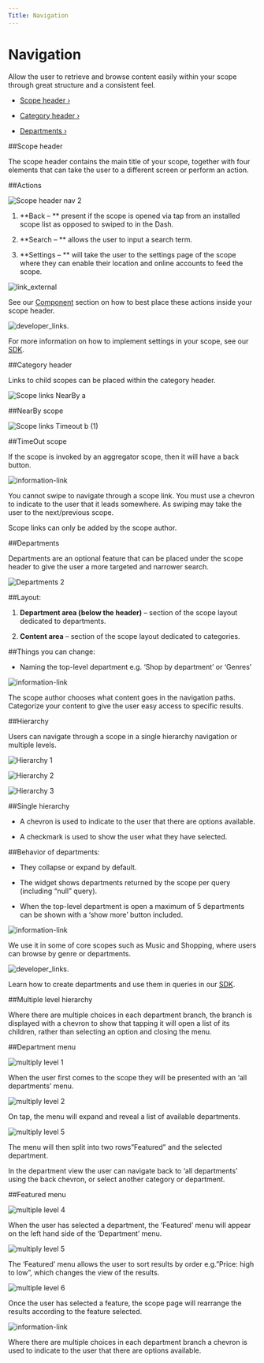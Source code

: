 ```yaml
---
Title: Navigation
---
```


# Navigation

Allow the user to retrieve and browse content easily within your scope through great structure and a consistent feel.


-  [Scope header ›](#scope-header)

-  [Category header ›](#category-header)

-  [Departments ›](#departments)


##Scope header


The scope header contains the main title of your scope, together with four elements that can take the user to a different screen or perform an action.


##Actions

![Scope header nav 2](https://assets.ubuntu.com/v1/4008e9d9-Scope-header-nav-2-1024x179.png)


1. **Back – ** present if the scope is opened via tap from an installed scope list as opposed to swiped to in the Dash.

2. **Search – ** allows the user to input a search term.

3. **Settings – ** will take the user to the settings page of the scope where they can enable their location and online accounts to feed the scope.


![link_external](https://assets.ubuntu.com/v1/9e8b37dd-link_external.png)


See our  [Component](components.md) section on how to best place these actions inside your scope header.


![developer_links.](https://assets.ubuntu.com/v1/0d9d7281-developer_links..png)


For more information on how to implement settings in your scope, see our  [SDK](../tutorials/adding-settings-to-your-scope.md).


##Category header


Links to child scopes can be placed within the category header.


![Scope links NearBy a](https://assets.ubuntu.com/v1/79432557-Scope-links-NearBy-a2-618x1024.png)

##NearBy scope


![Scope links Timeout b (1)](https://assets.ubuntu.com/v1/02a07bd1-Scope-links-Timeout-b-1-618x1024.png)

##TimeOut scope


If the scope is invoked by an aggregator scope, then it will have a back button.


![information-link](https://assets.ubuntu.com/v1/7024ba0f-information-link.png)


You cannot swipe to navigate through a scope link. You must use a chevron to indicate to the user that it leads somewhere. As swiping may take the user to the next/previous scope.


Scope links can only be added by the scope author.


##Departments


Departments are an optional feature that can be placed under the scope header to give the user a more targeted and narrower search.


![Departments 2](https://assets.ubuntu.com/v1/0f76e6d1-Departments-21-1024x751.png)


##Layout:


1. **Department area (below the header)** – section of the scope layout dedicated to departments.

2. **Content area** – section of the scope layout dedicated to categories.


##Things you can change:

- Naming the top-level department e.g. ‘Shop by department’ or ‘Genres’


![information-link](https://assets.ubuntu.com/v1/7024ba0f-information-link.png)


The scope author chooses what content goes in the navigation paths. Categorize your content to give the user easy access to specific results.


##Hierarchy


Users can navigate through a scope in a single hierarchy navigation or multiple levels.


![Hierarchy 1](https://assets.ubuntu.com/v1/3b0eb504-Hierarchy-13-618x1024.png)


![Hierarchy 2](https://assets.ubuntu.com/v1/6a4c92d1-Hierarchy-22-618x1024.png)


![Hierarchy 3](https://assets.ubuntu.com/v1/b3b11c0d-Hierarchy-32-618x1024.png)


##Single hierarchy


- A chevron is used to indicate to the user that there are options available.

- A checkmark is used to show the user what they have selected.


##Behavior of departments:


- They collapse or expand by default.

- The widget shows departments returned by the scope per query (including “null” query).

- When the top-level department is open a maximum of 5 departments can be shown with a ‘show more’ button included.


![information-link](https://assets.ubuntu.com/v1/7024ba0f-information-link.png)


We use it in some of core scopes such as Music and Shopping, where users can browse by genre or departments.


![developer_links.](https://assets.ubuntu.com/v1/0d9d7281-developer_links..png)


Learn how to create departments and use them in queries in our  [SDK](../tutorials/adding-departments-to-your-scope.md).


##Multiple level hierarchy


Where there are multiple choices in each department branch, the branch is displayed with a chevron to show that tapping it will open a list of its children, rather than selecting an option and closing the menu.


##Department menu


![multiply level 1](https://assets.ubuntu.com/v1/98605bd3-multiply-level-12-618x1024.png)


When the user first comes to the scope they will be presented with an ‘all departments’ menu.


![multiply level 2](https://assets.ubuntu.com/v1/726cf267-multiply-level-22-618x1024.png)


On tap, the menu will expand and reveal a list of available departments.


![multiply level 5](https://assets.ubuntu.com/v1/45d43336-multiply-level-51-618x1024.png)


The menu will then split into two rows”Featured” and the selected department.


In the department view the user can navigate back to ‘all departments’ using the back chevron, or select another category or department.


##Featured menu


![multiple level 4](https://assets.ubuntu.com/v1/e78d262c-multiple-level-41-618x1024.png)


When the user has selected a department, the ‘Featured’ menu will appear on the left hand side of the ‘Department’ menu.


![multiply level 5](https://assets.ubuntu.com/v1/45d43336-multiply-level-52-618x1024.png)


The ‘Featured’ menu allows the user to sort results by order e.g.”Price: high to low”, which changes the view of the results.


![multiple level 6](https://assets.ubuntu.com/v1/d3367513-multiple-level-61-618x1024.png)


Once the user has selected a feature, the scope page will rearrange the results according to the feature selected.


![information-link](https://assets.ubuntu.com/v1/7024ba0f-information-link.png)


Where there are multiple choices in each department branch a chevron is used to indicate to the user that there are options available.
